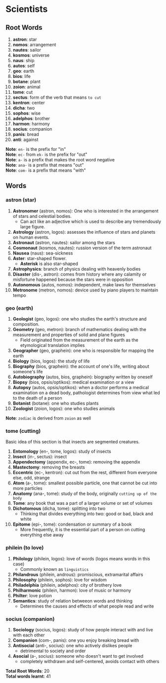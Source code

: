 # Scientists

## Root Words

1. **astron**: star
2. **nomos**: arrangement
3. **nautes**: sailor
4. **kosmos**: universe
5. **naus**: ship
6. **autos**: self
7. **geo**: earth
8. **bios**: life
9. **botane**: plant
10. **zoion**: animal
11. **tome**: cut
12. **sectus**: form of the verb that means `to cut`
13. **kentron**: center
14. **dicha**: two
15. **sophos**: wise
16. **adelphos**: brother
17. **harmon**: harmony
18. **socius**: companion
19. **panis**: bread
20. **anti**: against

**Note**: `en-` is the prefix for "in"<br>
**Note**: `ec-` from `ek-` is the prefix for "out"<br>
**Note**: `a-` is a prefix that makes the root word negative<br>
**Note**: `ana-` is a prefix that means "out"<br>
**Note**: `com-` is a prefix that means "with"

## Words

### astron (star)

1. **Astronomer** (astron, nomos): One who is interested in the arrangement of stars and celestial bodies.
    - Can act like an adjective which is used to describe any tremendously large figure.
2. **Astrology** (astron, logos): assesses the influence of stars and planets on human events.
3. **Astronaut** (astron, nautes): sailor among the stars
4. **Cosmonaut** (kosmos, nautes): russion version of the term astronaut
5. **Nausea** (naus): sea-sickness
6. **Aster**: star-shaped flower.
    - **Asterisk** is also star-shaped
7. **Astrophysics**: branch of physics dealing with heavenly bodies
8. **Disaster** (dis-, astron): comes from history where any calamity or misfortune happened because the stars were in opposition
9. **Autonomous** (autos, nomos): independent, make laws for themselves
10. **Metronome** (metron, nomos): device used by piano players to maintain tempo

### geo (earth)

1. **Geologist** (geo, logos): one who studies the earth's structure and composition.
2. **Geometry** (geo, metron): branch of mathematics dealing with the measurement and properties of solid and plane figures
    - Field originated from the measurement of the earth as the etymological translation implies
3. **Geographer** (geo, graphein): one who is responsible for mapping the earth
4. **Biology** (bios, logos): the study of life
5. **Biography** (bios, graphein): the account of one's life, writing about someone's life
6. **Autobiography** (autos, bios, graphein): biography written by oneself
7. **Biopsy** (bios, opsis/optikos): medical examination or a view
8. **Autopsy** (autos, opsis/optikos): when a doctor performs a medical examination on a dead body, pathologist determines from view what led to the death of a person
9. **Botanist** (botane): one who studies plants
10. **Zoologist** (zoion, logos): one who studies animals

**Note**: `zodiac` is derived from `zoion` as well

### tome (cutting)

Basic idea of this section is that insects are segmented creatures.

1. **Entomology** (en-, tome, logos): study of insects
2. **Insect** (in-, sectus): insect
3. **Appendectomy** (appendix, ec-, tome): removing the appendix
4. **Mastectomy**: removing the breasts
5. **Eccentric** (ec-, kentron): cut out from the rest, different from everyone else, odd, strange
6. **Atom** (a-, tome): smallest possible particle, one that cannot be cut into more particles
7. **Anatomy** (ana-, tome): study of the body, originally `cutting up of the body`
8. **Tome**: any book that was a part of a larger volume or set of volumes
9. **Dichotomous** (dicha, tome): splitting into two
    - Thinking that divides everything into two: good or bad, black and white
10. **Epitome** (epi-, tome): condensation or summary of a book
    - More frequently, it is the essential part of a person on cutting everything else away

### philein (to love)

1. **Philology** (philein, logos): love of words (logos means words in this case)
    - Commonly known as `linguistics`
2. **Philandrous** (philein, androus): promiscious, extramarital affairs
3. **Philosophy** (philein, sophos): love for wisdom
4. **Philadelphia** (philein, adelphos): city of brothery love
5. **Philharmonic** (philein, harmon): love of music or harmony
6. **Philter**: love potion
7. **Semantics**: study of relation betweeon words and thinking
    - Determines the causes and effects of what people read and write

### socius (companion)

1. **Sociology** (socius, logos): study of how people interact with and live with each other
2. **Companion** (com-, panis): one you enjoy breaking bread with
3. **Antisocial** (anti-, socius): one who actively dislikes 
people
    - detrimental to society and order
4. **Asocial** (a-, socius): someone who doesn't want to get involved
    - completely withdrawn and self-centered, avoids contact with others

**Total Root Words**: 20<br>
**Total words learnt**: 41